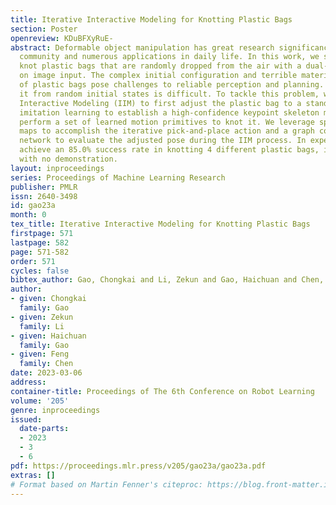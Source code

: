 ```yaml
---
title: Iterative Interactive Modeling for Knotting Plastic Bags
section: Poster
openreview: KDuBFXyRuE-
abstract: Deformable object manipulation has great research significance for the robotic
  community and numerous applications in daily life. In this work, we study how to
  knot plastic bags that are randomly dropped from the air with a dual-arm robot based
  on image input. The complex initial configuration and terrible material properties
  of plastic bags pose challenges to reliable perception and planning. Directly knotting
  it from random initial states is difficult. To tackle this problem, we propose Iterative
  Interactive Modeling (IIM) to first adjust the plastic bag to a standing pose with
  imitation learning to establish a high-confidence keypoint skeleton model, then
  perform a set of learned motion primitives to knot it. We leverage spatial action
  maps to accomplish the iterative pick-and-place action and a graph convolutional
  network to evaluate the adjusted pose during the IIM process. In experiments, we
  achieve an 85.0% success rate in knotting 4 different plastic bags, including one
  with no demonstration.
layout: inproceedings
series: Proceedings of Machine Learning Research
publisher: PMLR
issn: 2640-3498
id: gao23a
month: 0
tex_title: Iterative Interactive Modeling for Knotting Plastic Bags
firstpage: 571
lastpage: 582
page: 571-582
order: 571
cycles: false
bibtex_author: Gao, Chongkai and Li, Zekun and Gao, Haichuan and Chen, Feng
author:
- given: Chongkai
  family: Gao
- given: Zekun
  family: Li
- given: Haichuan
  family: Gao
- given: Feng
  family: Chen
date: 2023-03-06
address:
container-title: Proceedings of The 6th Conference on Robot Learning
volume: '205'
genre: inproceedings
issued:
  date-parts:
  - 2023
  - 3
  - 6
pdf: https://proceedings.mlr.press/v205/gao23a/gao23a.pdf
extras: []
# Format based on Martin Fenner's citeproc: https://blog.front-matter.io/posts/citeproc-yaml-for-bibliographies/
---
```

